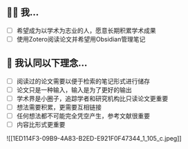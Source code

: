 ## 🧑‍🎓 我...
- [ ] 希望成为以学术为志业的人，愿意长期积累学术成果
- [ ] 使用Zotero阅读论文并希望用Obsidian管理笔记

## 🤔️ 我认同以下理念...
- [ ] 阅读过的论文需要以便于检索的笔记形式进行储存
- [ ] 论文只是一种输入，输入是为了更好的输出
- [ ] 学术界是小圈子，追踪学者和研究机构比只读论文更重要
- [ ] 想法需要积累，更需要互相链接
- [ ] 任何想法都不可能完全凭空产生，参考文献很重要
- [ ] 内容比形式更重要

![[1ED114F3-09B9-4A83-B2ED-E921F0F47344_1_105_c.jpeg]]
